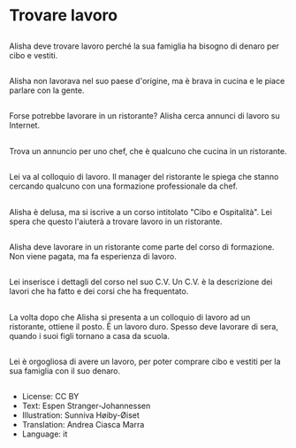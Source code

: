 # Trovare lavoro

##
Alisha deve trovare lavoro perché la sua famiglia ha bisogno di denaro per cibo e vestiti.

##
Alisha non lavorava nel suo paese d'origine, ma è brava in cucina e le piace parlare con la gente.

##
Forse potrebbe lavorare in un ristorante? Alisha cerca annunci di lavoro su Internet.

##
Trova un annuncio per uno chef, che è qualcuno che cucina in un ristorante.

##
Lei va al colloquio di lavoro. Il manager del ristorante le spiega che stanno cercando qualcuno con una formazione professionale da chef.

##
Alisha è delusa, ma si iscrive a un corso intitolato "Cibo e Ospitalità". Lei spera che questo l'aiuterà a trovare lavoro in un ristorante.

##
Alisha deve lavorare in un ristorante come parte del corso di formazione. Non viene pagata, ma fa esperienza di lavoro.

##
Lei inserisce i dettagli del corso nel suo C.V. Un C.V. è la descrizione dei lavori che ha fatto e dei corsi che ha frequentato.

##
La volta dopo che Alisha si presenta a un colloquio di lavoro ad un ristorante, ottiene il posto. È un lavoro duro. Spesso deve lavorare di sera, quando i suoi figli tornano a casa da scuola.

##
Lei è orgogliosa di avere un lavoro, per poter comprare cibo e vestiti per la sua famiglia con il suo denaro.

##
* License: CC BY
* Text: Espen Stranger-Johannessen
* Illustration: Sunniva Høiby-Øiset
* Translation: Andrea Ciasca Marra
* Language: it
